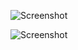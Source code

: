  ![Screenshot](https://github.com/AnneDupin/Practice_HTMLCSS_Ic-neMenu/blob/main/Ic%C3%B4ne%20CSS%20(Menu)%20-%20.png)
 
 
![Screenshot](https://github.com/AnneDupin/Practice_HTMLCSS_Ic-neMenu/blob/main/FireShot%20Capture%20007%20-%20Ic%C3%B4ne%20CSS%20(Menu)%20-%20.png) 
